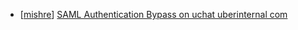 * [[mishre](https://hackerone.com/mishre)] [SAML Authentication Bypass on uchat uberinternal com](https://hackerone.com/reports/223014)
